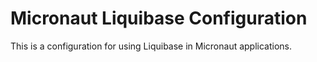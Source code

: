 # Micronaut Liquibase Configuration #

This is a configuration for using Liquibase in Micronaut applications.

